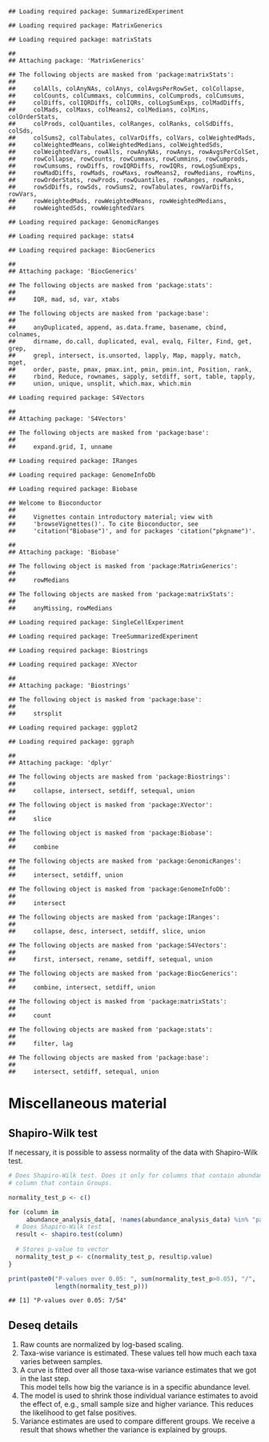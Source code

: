 
```
## Loading required package: SummarizedExperiment
```

```
## Loading required package: MatrixGenerics
```

```
## Loading required package: matrixStats
```

```
## 
## Attaching package: 'MatrixGenerics'
```

```
## The following objects are masked from 'package:matrixStats':
## 
##     colAlls, colAnyNAs, colAnys, colAvgsPerRowSet, colCollapse,
##     colCounts, colCummaxs, colCummins, colCumprods, colCumsums,
##     colDiffs, colIQRDiffs, colIQRs, colLogSumExps, colMadDiffs,
##     colMads, colMaxs, colMeans2, colMedians, colMins, colOrderStats,
##     colProds, colQuantiles, colRanges, colRanks, colSdDiffs, colSds,
##     colSums2, colTabulates, colVarDiffs, colVars, colWeightedMads,
##     colWeightedMeans, colWeightedMedians, colWeightedSds,
##     colWeightedVars, rowAlls, rowAnyNAs, rowAnys, rowAvgsPerColSet,
##     rowCollapse, rowCounts, rowCummaxs, rowCummins, rowCumprods,
##     rowCumsums, rowDiffs, rowIQRDiffs, rowIQRs, rowLogSumExps,
##     rowMadDiffs, rowMads, rowMaxs, rowMeans2, rowMedians, rowMins,
##     rowOrderStats, rowProds, rowQuantiles, rowRanges, rowRanks,
##     rowSdDiffs, rowSds, rowSums2, rowTabulates, rowVarDiffs, rowVars,
##     rowWeightedMads, rowWeightedMeans, rowWeightedMedians,
##     rowWeightedSds, rowWeightedVars
```

```
## Loading required package: GenomicRanges
```

```
## Loading required package: stats4
```

```
## Loading required package: BiocGenerics
```

```
## 
## Attaching package: 'BiocGenerics'
```

```
## The following objects are masked from 'package:stats':
## 
##     IQR, mad, sd, var, xtabs
```

```
## The following objects are masked from 'package:base':
## 
##     anyDuplicated, append, as.data.frame, basename, cbind, colnames,
##     dirname, do.call, duplicated, eval, evalq, Filter, Find, get, grep,
##     grepl, intersect, is.unsorted, lapply, Map, mapply, match, mget,
##     order, paste, pmax, pmax.int, pmin, pmin.int, Position, rank,
##     rbind, Reduce, rownames, sapply, setdiff, sort, table, tapply,
##     union, unique, unsplit, which.max, which.min
```

```
## Loading required package: S4Vectors
```

```
## 
## Attaching package: 'S4Vectors'
```

```
## The following objects are masked from 'package:base':
## 
##     expand.grid, I, unname
```

```
## Loading required package: IRanges
```

```
## Loading required package: GenomeInfoDb
```

```
## Loading required package: Biobase
```

```
## Welcome to Bioconductor
## 
##     Vignettes contain introductory material; view with
##     'browseVignettes()'. To cite Bioconductor, see
##     'citation("Biobase")', and for packages 'citation("pkgname")'.
```

```
## 
## Attaching package: 'Biobase'
```

```
## The following object is masked from 'package:MatrixGenerics':
## 
##     rowMedians
```

```
## The following objects are masked from 'package:matrixStats':
## 
##     anyMissing, rowMedians
```

```
## Loading required package: SingleCellExperiment
```

```
## Loading required package: TreeSummarizedExperiment
```

```
## Loading required package: Biostrings
```

```
## Loading required package: XVector
```

```
## 
## Attaching package: 'Biostrings'
```

```
## The following object is masked from 'package:base':
## 
##     strsplit
```

```
## Loading required package: ggplot2
```

```
## Loading required package: ggraph
```

```
## 
## Attaching package: 'dplyr'
```

```
## The following objects are masked from 'package:Biostrings':
## 
##     collapse, intersect, setdiff, setequal, union
```

```
## The following object is masked from 'package:XVector':
## 
##     slice
```

```
## The following object is masked from 'package:Biobase':
## 
##     combine
```

```
## The following objects are masked from 'package:GenomicRanges':
## 
##     intersect, setdiff, union
```

```
## The following object is masked from 'package:GenomeInfoDb':
## 
##     intersect
```

```
## The following objects are masked from 'package:IRanges':
## 
##     collapse, desc, intersect, setdiff, slice, union
```

```
## The following objects are masked from 'package:S4Vectors':
## 
##     first, intersect, rename, setdiff, setequal, union
```

```
## The following objects are masked from 'package:BiocGenerics':
## 
##     combine, intersect, setdiff, union
```

```
## The following object is masked from 'package:matrixStats':
## 
##     count
```

```
## The following objects are masked from 'package:stats':
## 
##     filter, lag
```

```
## The following objects are masked from 'package:base':
## 
##     intersect, setdiff, setequal, union
```

# Miscellaneous material

## Shapiro-Wilk test

If necessary, it is possible to assess normality of the data with Shapiro-Wilk test.


```r
# Does Shapiro-Wilk test. Does it only for columns that contain abundances, not for
# column that contain Groups.

normality_test_p <- c()

for (column in 
     abundance_analysis_data[, !names(abundance_analysis_data) %in% "patient_status"]){
  # Does Shapiro-Wilk test
  result <- shapiro.test(column)
  
  # Stores p-value to vector
  normality_test_p <- c(normality_test_p, result$p.value)
}

print(paste0("P-values over 0.05: ", sum(normality_test_p>0.05), "/", 
             length(normality_test_p)))
```

```
## [1] "P-values over 0.05: 7/54"
```

## Deseq details

1. Raw counts are normalized by log-based scaling.  
2. Taxa-wise variance is estimated. These values tell how much each taxa varies between samples.  
3. A curve is fitted over all those taxa-wise variance estimates that we got in the last step.  
This model tells how big the variance is in a specific abundance level. 
4. The model is used to shrink those individual variance estimates to avoid the effect of, 
e.g., small sample size and higher variance. This reduces the likelihood to get 
false positives.  
5. Variance estimates are used to compare different groups. We receive a result that shows whether the variance is explained by groups.  


